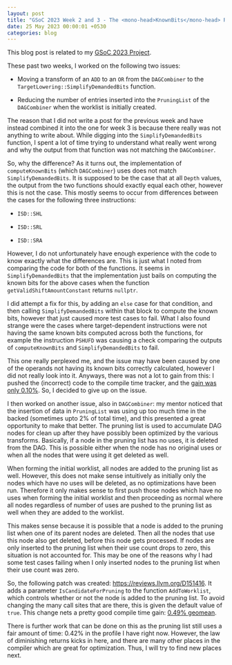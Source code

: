 ```yaml
---
layout: post
title: "GSoC 2023 Week 2 and 3 - The <mono-head>KnownBits</mono-head> Rabbit Hole"
date: 25 May 2023 00:00:01 +0530
categories: blog
---
```


This blog post is related to my
<a href="https://summerofcode.withgoogle.com/programs/2023/projects/JdqGUwNq">GSoC
  2023 Project</a>.

These past two weeks, I worked on the following two issues:
- Moving a transform of an `ADD` to an `OR` from the
  `DAGCombiner` to the
  `TargetLowering::SimplifyDemandedBits` function.

- Reducing the number of entries inserted into the `PruningList`
  of the `DAGCombiner` when the
  worklist is initially created.

The reason that I did not write a post for the previous week and have instead combined it into the one for week 3 is
because there really was not anything to write about. While digging into the `SimplifyDemandedBits`
function, I spent a lot of time trying to understand what really went wrong and why the output from that function was
not matching the `DAGCombiner`.

So, why the difference? As it turns out, the implementation of `computeKnownBits` (which
`DAGCombiner`) uses does not match `SimplifyDemandedBits`. It is supposed to be the case that at
all `Depth` values, the output from the two functions should exactly equal each other, however this is not
the case. This mostly seems to occur from differences between the cases for the following three instructions:

- `ISD::SHL`

- `ISD::SRL`

- `ISD::SRA`

However, I do not unfortunately have enough experience with the code to know exactly what the differences are. This is
just what I noted from comparing the code for both of the functions. It seems in `SimplifyDemandedBits`
that the implementation just bails on computing the known bits for the above cases when the function
`getValidShiftAmountConstant` returns `nullptr`.

I did attempt a fix for this, by adding an `else` case for that condition, and then calling
`SimplifyDemandedBits` within that block to compute the known bits, however that just caused more test
cases to fail. What I also found strange were the cases where target-dependent instructions were not having the same
known bits computed across both the functions, for example the instruction `PSHUFD` was causing a check
comparing the outputs of `computeKnownBits` and `SimplifyDemandedBits` to fail.

This one really perplexed me, and the issue may have been caused by one of the operands not having its known bits
correctly calculated, however I did not really look into it. Anyways, there was not a lot to gain from this: I
pushed the (incorrect) code to the compile time tracker, and the
<a href="https://llvm-compile-time-tracker.com/compare.php?from=53c03a3db16cd9b51476ce4b4fb1adc1b58f1ff7&to=d8d380ca6e4dbf95d96672de456662751630f8eb&stat=instructions%3Au">gain was only 0.10%</a>.
So, I decided to give up on the issue.

I then worked on another issue, also in `DAGCombiner`: my mentor noticed that the insertion of data in
`PruningList` was using up too much time in the backed (sometimes upto 2% of total time), and this
presented a great opportunity to make that better. The pruning list is used to accumulate DAG nodes for clean up after
they have possibly been optimized by the various transforms. Basically, if a node in the pruning list has no uses, it
is deleted from the DAG. This is possible either when the node has no original uses or when all the nodes that were
using it get deleted as well.

When forming the initial worklist, all nodes are added to the pruning list as well. However, this does not make sense
intuitively as initially only the nodes which have no uses will be deleted, as no optimizations have been run.
Therefore it only makes sense to first push those nodes which have no uses when forming the initial worklist and then
proceeding as normal where all nodes regardless of number of uses are pushed to the pruning list as well when they are
added to the worklist.

This makes sense because it is possible that a node is added to the pruning list when one of its parent nodes are
deleted. Then all the nodes that use this node also get deleted, before this node gets processed. If nodes are only
inserted to the pruning list when their use count drops to zero, this situation is not accounted for. This may be one
of the reasons why I had some test cases failing when I only inserted nodes to the pruning list when their use count 
was zero.

So, the following patch was created: <a href="https://reviews.llvm.org/D151416">https://reviews.llvm.org/D151416</a>.
It adds a parameter `IsCandidateForPruning` to the function `AddToWorklist`, which controls
whether or not the node is added to the pruning list. To avoid changing the many call sites that are there, this is
given the default value of `true`. This change nets a pretty good compile time gain:
<a href="https://llvm-compile-time-tracker.com/compare.php?from=cf1ef4161006e8119761b3a137423c23436bcf33&to=2bc07480f56369a97e713c431af1962b2ba4b507&stat=instructions%3Au">0.49% geomean</a>.

There is further work that can be done on this as the pruning list still uses a fair amount of time: 0.42% in the
profile I have right now. However, the law of diminishing returns kicks in here, and there are many other places in
the compiler which are great for optimization. Thus, I will try to find new places next.


